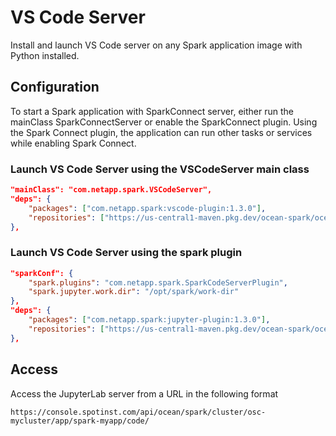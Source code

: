 # VS Code Server

Install and launch VS Code server on any Spark application image with Python installed.

## Configuration

To start a Spark application with SparkConnect server, either run the mainClass SparkConnectServer or enable the SparkConnect plugin. Using the Spark Connect plugin, the application can run other tasks or services while enabling Spark Connect.

### Launch VS Code Server using the VSCodeServer main class

```json
"mainClass": "com.netapp.spark.VSCodeServer",
"deps": {
    "packages": ["com.netapp.spark:vscode-plugin:1.3.0"],
    "repositories": ["https://us-central1-maven.pkg.dev/ocean-spark/ocean-spark-adapters"]
},
```

### Launch VS Code Server using the spark plugin

```json
"sparkConf": {
    "spark.plugins": "com.netapp.spark.SparkCodeServerPlugin",
    "spark.jupyter.work.dir": "/opt/spark/work-dir"
},
"deps": {
    "packages": ["com.netapp.spark:jupyter-plugin:1.3.0"],
    "repositories": ["https://us-central1-maven.pkg.dev/ocean-spark/ocean-spark-adapters"]
},
```

## Access

Access the JupyterLab server from a URL in the following format

```
https://console.spotinst.com/api/ocean/spark/cluster/osc-mycluster/app/spark-myapp/code/
```